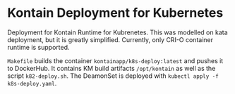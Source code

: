 # Kontain Deployment for Kubernetes

Deployment for Kontain Runtime for Kubrenetes. This was modelled on kata deployment, but it is greatly simplified.
Currently, only CRI-O container runtime is supported.

`Makefile` builds the container `kontainapp/k8s-deploy:latest` and pushes it to DockerHub. It contains KM build artifacts
`/opt/kontain` as well as the script `k82-deploy.sh`. The DeamonSet is deployed with `kubectl apply -f k8s-deploy.yaml`.
